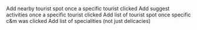 Add nearby tourist spot once a specific tourist clicked
Add suggest activities once a specific tourist clicked
Add list of tourist spot once specific c&m was clicked
Add list of specialities (not just delicacies)
<!-- Add auto-detect location -->
<!-- Add link to help tourist for calculating time in their target destination -->
<!-- Add back to top button when vertical scroll reaches -->